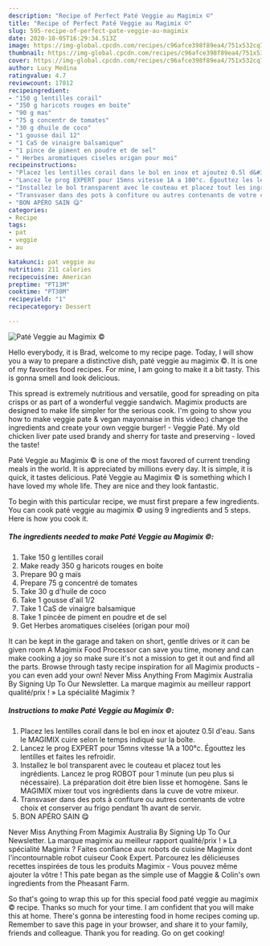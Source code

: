 ```yaml
---
description: "Recipe of Perfect Paté Veggie au Magimix ©️"
title: "Recipe of Perfect Paté Veggie au Magimix ©️"
slug: 595-recipe-of-perfect-pate-veggie-au-magimix
date: 2020-10-05T16:29:34.513Z
image: https://img-global.cpcdn.com/recipes/c96afce398f89ea4/751x532cq70/pate-veggie-au-magimix-️-photo-principale-de-la-recette.jpg
thumbnail: https://img-global.cpcdn.com/recipes/c96afce398f89ea4/751x532cq70/pate-veggie-au-magimix-️-photo-principale-de-la-recette.jpg
cover: https://img-global.cpcdn.com/recipes/c96afce398f89ea4/751x532cq70/pate-veggie-au-magimix-️-photo-principale-de-la-recette.jpg
author: Lucy Medina
ratingvalue: 4.7
reviewcount: 17812
recipeingredient:
- "150 g lentilles corail"
- "350 g haricots rouges en boite"
- "90 g mas"
- "75 g concentr de tomates"
- "30 g dhuile de coco"
- "1 gousse dail 12"
- "1 CaS de vinaigre balsamique"
- "1 pince de piment en poudre et de sel"
- " Herbes aromatiques ciseles origan pour moi"
recipeinstructions:
- "Placez les lentilles corail dans le bol en inox et ajoutez 0.5l d&#39;eau. Sans le MAGIMIX cuire selon le temps indiqué sur la boîte."
- "Lancez le prog EXPERT pour 15mns vitesse 1A a 100°c. Égouttez les lentilles et faites les refroidir."
- "Installez le bol transparent avec le couteau et placez tout les ingrédients. Lancez le prog ROBOT pour 1 minute (un peu plus si nécessaire). La préparation doit être bien lisse et homogène. Sans le MAGIMIX mixer tout vos ingrédients dans la cuve de votre mixeur."
- "Transvaser dans des pots à confiture ou autres contenants de votre choix et conserver au frigo pendant 1h avant de servir."
- "BON APÉRO SAIN 😋"
categories:
- Recipe
tags:
- pat
- veggie
- au

katakunci: pat veggie au 
nutrition: 211 calories
recipecuisine: American
preptime: "PT13M"
cooktime: "PT30M"
recipeyield: "1"
recipecategory: Dessert

---
```



![Paté Veggie au Magimix ©️](https://img-global.cpcdn.com/recipes/c96afce398f89ea4/751x532cq70/pate-veggie-au-magimix-️-photo-principale-de-la-recette.jpg)

Hello everybody, it is Brad, welcome to my recipe page. Today, I will show you a way to prepare a distinctive dish, paté veggie au magimix ©️. It is one of my favorites food recipes. For mine, I am going to make it a bit tasty. This is gonna smell and look delicious.

This spread is extremely nutritious and versatile, good for spreading on pita crisps or as part of a wonderful veggie sandwich. Magimix products are designed to make life simpler for the serious cook. I&#39;m going to show you how to make veggie pate &amp; vegan mayonnaise in this video:) change the ingredients and create your own veggie burger! - Veggie Paté. My old chicken liver pate used brandy and sherry for taste and preserving - loved the taste!

Paté Veggie au Magimix ©️ is one of the most favored of current trending meals in the world. It is appreciated by millions every day. It is simple, it is quick, it tastes delicious. Paté Veggie au Magimix ©️ is something which I have loved my whole life. They are nice and they look fantastic.


To begin with this particular recipe, we must first prepare a few ingredients. You can cook paté veggie au magimix ©️ using 9 ingredients and 5 steps. Here is how you cook it.

<!--inarticleads1-->

##### The ingredients needed to make Paté Veggie au Magimix ©️:

1. Take 150 g lentilles corail
1. Make ready 350 g haricots rouges en boite
1. Prepare 90 g maïs
1. Prepare 75 g concentré de tomates
1. Take 30 g d&#39;huile de coco
1. Take 1 gousse d&#39;ail 1/2
1. Take 1 CaS de vinaigre balsamique
1. Take 1 pincée de piment en poudre et de sel
1. Get  Herbes aromatiques ciselées (origan pour moi)


It can be kept in the garage and taken on short, gentle drives or it can be given room A Magimix Food Processor can save you time, money and can make cooking a joy so make sure it&#39;s not a mission to get it out and find all the parts. Browse through tasty recipe inspiration for all Magimix products - you can even add your own! Never Miss Anything From Magimix Australia By Signing Up To Our Newsletter. La marque magimix au meilleur rapport qualité/prix ! » La spécialité Magimix ? 

<!--inarticleads2-->

##### Instructions to make Paté Veggie au Magimix ©️:

1. Placez les lentilles corail dans le bol en inox et ajoutez 0.5l d&#39;eau. Sans le MAGIMIX cuire selon le temps indiqué sur la boîte.
1. Lancez le prog EXPERT pour 15mns vitesse 1A a 100°c. Égouttez les lentilles et faites les refroidir.
1. Installez le bol transparent avec le couteau et placez tout les ingrédients. Lancez le prog ROBOT pour 1 minute (un peu plus si nécessaire). La préparation doit être bien lisse et homogène. Sans le MAGIMIX mixer tout vos ingrédients dans la cuve de votre mixeur.
1. Transvaser dans des pots à confiture ou autres contenants de votre choix et conserver au frigo pendant 1h avant de servir.
1. BON APÉRO SAIN 😋


Never Miss Anything From Magimix Australia By Signing Up To Our Newsletter. La marque magimix au meilleur rapport qualité/prix ! » La spécialité Magimix ? Faites confiance aux robots de cuisine Magimix dont l&#39;incontournable robot cuiseur Cook Expert. Parcourez les délicieuses recettes inspirées de tous les produits Magimix - Vous pouvez même ajouter la vôtre ! This pate began as the simple use of Maggie &amp; Colin&#39;s own ingredients from the Pheasant Farm. 

So that's going to wrap this up for this special food paté veggie au magimix ©️ recipe. Thanks so much for your time. I am confident that you will make this at home. There's gonna be interesting food in home recipes coming up. Remember to save this page in your browser, and share it to your family, friends and colleague. Thank you for reading. Go on get cooking!

